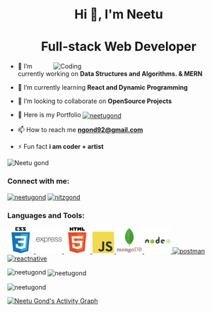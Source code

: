 <h1 align="center">Hi 👋, I'm Neetu </h1>
<h1 align="center">Full-stack Web Developer</h1>
<img align="right" alt="Coding" width="400" src="https://res.cloudinary.com/practicaldev/image/fetch/s--2bZIjPGC--/c_limit%2Cf_auto%2Cfl_progressive%2Cq_66%2Cw_880/https://dev-to-uploads.s3.amazonaws.com/i/d4tvukbt5mra37cvwklk.gif">

- 🔭 I’m currently working on **Data Structures and Algorithms. & MERN**

- 🌱 I’m currently learning **React and Dynamic Programming**

- 👯 I’m looking to collaborate on **OpenSource Projects**

- 🤝 Here is my Portfolio <a href="https://my-porfolio-neetugond.vercel.app/" target="blank"><img align="center" src="https://www.svgrepo.com/show/291476/briefcase-portfolio.svg" alt="neetugond" height="20" width="30" /></a>

- 📫 How to reach me **ngond92@gmail.com**

- ⚡ Fun fact **i am coder + artist**
<p align="left"> <img src="https://komarev.com/ghpvc/?username=neetugond&label=Profile%20views&color=0e75b6&style=flat" alt="Neetu gond" /> </p>
<h3 align="left">Connect with me:</h3>
<p align="left">
<a href="https://www.linkedin.com/in/neetu-gond-104992230/" target="blank"><img align="center" src="https://raw.githubusercontent.com/rahuldkjain/github-profile-readme-generator/master/src/images/icons/Social/linked-in-alt.svg" alt="neetugond" height="40" width="50" /></a>
<a href="https://www.instagram.com/nitzgond/" target="blank"><img align="center" src="https://raw.githubusercontent.com/rahuldkjain/github-profile-readme-generator/master/src/images/icons/Social/instagram.svg" alt="nitzgond" height="40" width="40" /></a>
</p>

<h3 align="left">Languages and Tools:</h3>
<p align="left"> <a href="https://www.w3schools.com/css/" target="_blank" rel="noreferrer"> 
  <img src="https://raw.githubusercontent.com/devicons/devicon/master/icons/css3/css3-original-wordmark.svg" alt="css3" width="60" height="60"/> </a> <a href="https://expressjs.com" target="_blank" rel="noreferrer"> <img src="https://raw.githubusercontent.com/devicons/devicon/master/icons/express/express-original-wordmark.svg" alt="express" width="60" height="60"/> </a> <a href="https://www.w3.org/html/" target="_blank" rel="noreferrer"> <img src="https://raw.githubusercontent.com/devicons/devicon/master/icons/html5/html5-original-wordmark.svg" alt="html5" width="60" height="60"/> </a> <a href="https://developer.mozilla.org/en-US/docs/Web/JavaScript" target="_blank" rel="noreferrer"> <img src="https://raw.githubusercontent.com/devicons/devicon/master/icons/javascript/javascript-original.svg" alt="javascript" width="50" height="50"/> </a> <a href="https://www.mongodb.com/" target="_blank" rel="noreferrer"> <img src="https://raw.githubusercontent.com/devicons/devicon/master/icons/mongodb/mongodb-original-wordmark.svg" alt="mongodb" width="60" height="60"/> </a> <a href="https://nodejs.org" target="_blank" rel="noreferrer"> <img src="https://raw.githubusercontent.com/devicons/devicon/master/icons/nodejs/nodejs-original-wordmark.svg" alt="nodejs" width="60" height="60"/> </a> <a href="https://postman.com" target="_blank" rel="noreferrer"> <img src="https://www.vectorlogo.zone/logos/getpostman/getpostman-icon.svg" alt="postman" width="50" height="50"/> </a> <a href="https://reactnative.dev/" target="_blank" rel="noreferrer"> <img src="https://reactnative.dev/img/header_logo.svg" alt="reactnative" width="50" height="50"/> </a> </p>

<p><img align="left" src="https://github-readme-stats.vercel.app/api/top-langs?username=neetugond&show_icons=true&locale=en&layout=compact" alt="neetugond" /></p>

<p>&nbsp;<img align="center" src="https://github-readme-stats.vercel.app/api?username=neetugond&show_icons=true&locale=en" alt="neetugond" /></p>

<p><img align="center" src="https://github-readme-streak-stats.herokuapp.com/?user=neetugond&" alt="neetugond" /></p>
<div>
  <a href="https://github.com/neetugond/github-readme-activity-graph"><img alt="Neetu Gond's Activity Graph" src="https://activity-graph.herokuapp.com/graph?username=neetugond&bg_color=0D1117&color=5BCDEC&line=5BCDEC&point=FFFFFF&hide_border=true" /></a>

</div>
